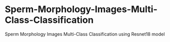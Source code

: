# Sperm-Morphology-Images-Multi-Class-Classification
Sperm Morphology Images Multi-Class Classification using Resnet18 model
